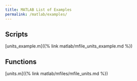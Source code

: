 ```yaml
---
title: MATLAB List of Examples
permalink: /matlab/examples/
---
```


## Scripts
[units_example.m]({% link matlab/mfile_units_example.md %})

## Functions
[units.m]({% link matlab/mfiles/mfile_units.md %})
